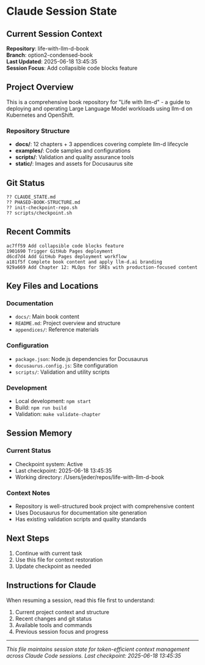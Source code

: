 # Claude Session State

## Current Session Context

**Repository**: life-with-llm-d-book  
**Branch**: option2-condensed-book  
**Last Updated**: 2025-06-18 13:45:35  
**Session Focus**: Add collapsible code blocks feature

## Project Overview

This is a comprehensive book repository for "Life with llm-d" - a guide to deploying and operating Large Language Model workloads using llm-d on Kubernetes and OpenShift.

### Repository Structure
- **docs/**: 12 chapters + 3 appendices covering complete llm-d lifecycle
- **examples/**: Code samples and configurations  
- **scripts/**: Validation and quality assurance tools
- **static/**: Images and assets for Docusaurus site

## Git Status
```
?? CLAUDE_STATE.md
?? PHASED-BOOK-STRUCTURE.md
?? init-checkpoint-repo.sh
?? scripts/checkpoint.sh
```

## Recent Commits
```
ac7ff59 Add collapsible code blocks feature
1901690 Trigger GitHub Pages deployment
d6cd7d4 Add GitHub Pages deployment workflow
a181f5f Complete book content and apply llm-d.ai branding
929a669 Add Chapter 12: MLOps for SREs with production-focused content
```

## Key Files and Locations

### Documentation
- `docs/`: Main book content
- `README.md`: Project overview and structure
- `appendices/`: Reference materials

### Configuration
- `package.json`: Node.js dependencies for Docusaurus
- `docusaurus.config.js`: Site configuration
- `scripts/`: Validation and utility scripts

### Development
- Local development: `npm start`
- Build: `npm run build`
- Validation: `make validate-chapter`

## Session Memory

### Current Status
- Checkpoint system: Active
- Last checkpoint: 2025-06-18 13:45:35
- Working directory: /Users/jeder/repos/life-with-llm-d-book

### Context Notes
- Repository is well-structured book project with comprehensive content
- Uses Docusaurus for documentation site generation
- Has existing validation scripts and quality standards

## Next Steps

1. Continue with current task
2. Use this file for context restoration
3. Update checkpoint as needed

## Instructions for Claude

When resuming a session, read this file first to understand:
1. Current project context and structure
2. Recent changes and git status  
3. Available tools and commands
4. Previous session focus and progress

---

*This file maintains session state for token-efficient context management across Claude Code sessions.*
*Last checkpoint: 2025-06-18 13:45:35*
